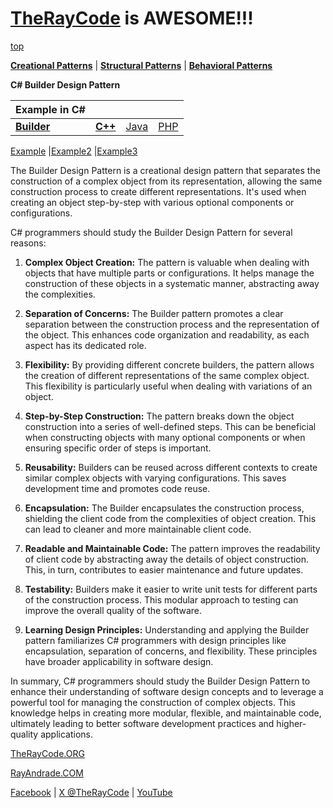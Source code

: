 # [TheRayCode](../../../README.md) is AWESOME!!!

[top](../README.md)

**[Creational Patterns](../README.md)** | **[Structural Patterns](../../Structural/README.md)** | **[Behavioral Patterns](../../Behavioral/README.md)**

**C# Builder Design Pattern**

|Example in C#|   |   |   |
|---|---|---|---|
| [**Builder**](README.md)| [**C++**](../../../CPP/Creational/Builder/README.md) | [Java](../../../Java/Creational/Builder/README.md) | [PHP](../../../PHP/Creational/Builder/README.md) |

[Example](Example/README.md) |[Example2](Example2/README.md)  |[Example3](Example3/README.md) 

The Builder Design Pattern is a creational design pattern that separates the construction of a complex object from its representation, allowing the same construction process to create different representations. It's used when creating an object step-by-step with various optional components or configurations.

C# programmers should study the Builder Design Pattern for several reasons:

1. **Complex Object Creation:** The pattern is valuable when dealing with objects that have multiple parts or configurations. It helps manage the construction of these objects in a systematic manner, abstracting away the complexities.

2. **Separation of Concerns:** The Builder pattern promotes a clear separation between the construction process and the representation of the object. This enhances code organization and readability, as each aspect has its dedicated role.

3. **Flexibility:** By providing different concrete builders, the pattern allows the creation of different representations of the same complex object. This flexibility is particularly useful when dealing with variations of an object.

4. **Step-by-Step Construction:** The pattern breaks down the object construction into a series of well-defined steps. This can be beneficial when constructing objects with many optional components or when ensuring specific order of steps is important.

5. **Reusability:** Builders can be reused across different contexts to create similar complex objects with varying configurations. This saves development time and promotes code reuse.

6. **Encapsulation:** The Builder encapsulates the construction process, shielding the client code from the complexities of object creation. This can lead to cleaner and more maintainable client code.

7. **Readable and Maintainable Code:** The pattern improves the readability of client code by abstracting away the details of object construction. This, in turn, contributes to easier maintenance and future updates.

8. **Testability:** Builders make it easier to write unit tests for different parts of the construction process. This modular approach to testing can improve the overall quality of the software.

9. **Learning Design Principles:** Understanding and applying the Builder pattern familiarizes C# programmers with design principles like encapsulation, separation of concerns, and flexibility. These principles have broader applicability in software design.

In summary, C# programmers should study the Builder Design Pattern to enhance their understanding of software design concepts and to leverage a powerful tool for managing the construction of complex objects. This knowledge helps in creating more modular, flexible, and maintainable code, ultimately leading to better software development practices and higher-quality applications.

[TheRayCode.ORG](https://www.TheRayCode.org)

[RayAndrade.COM](https://www.RayAndrade.com)

[Facebook](https://www.facebook.com/TheRayCode/) | [X @TheRayCode](https://www.x.com/TheRayCode/) | [YouTube](https://www.youtube.com/TheRayCode/)
